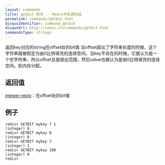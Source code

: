 ```yaml
---
layout: commands
title: getbit 命令 -- Redis中文资料站
permalink: commands/getbit.html
disqusIdentifier: command_getbit
disqusUrl: http://redis.cn/commands/getbit.html
commandsType: strings
---
```


返回key对应的string在offset处的bit值 当offset超出了字符串长度的时候，这个字符串就被假定为由0比特填充的连续空间。当key不存在的时候，它就认为是一个空字符串，所以offset总是超出范围，然后value也被认为是由0比特填充的连续空间。到内存分配。

## 返回值

[integer-reply](/topics/protocol.html#integer-reply)：在offset处的bit值

## 例子

	redis> SETBIT mykey 7 1
	(integer) 0
	redis> GETBIT mykey 0
	(integer) 0
	redis> GETBIT mykey 7
	(integer) 1
	redis> GETBIT mykey 100
	(integer) 0
	redis> 